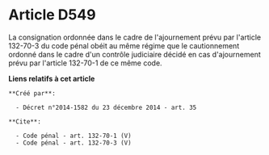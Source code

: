 # Article D549

La consignation ordonnée dans le cadre de l'ajournement prévu par l'article 132-70-3 du code pénal obéit au même régime que
le cautionnement ordonné dans le cadre d'un contrôle judiciaire décidé en cas d'ajournement prévu par l'article 132-70-1 de
ce même code.

**Liens relatifs à cet article**

	**Créé par**:

	  - Décret n°2014-1582 du 23 décembre 2014 - art. 35

	**Cite**:

	  - Code pénal - art. 132-70-1 (V)
	  - Code pénal - art. 132-70-3 (V)
